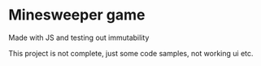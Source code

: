 # Minesweeper game

Made with JS and testing out immutability

This project is not complete, just some code samples, not working ui etc.
